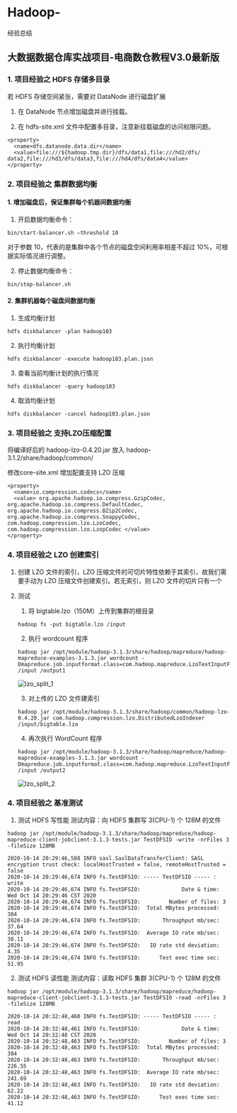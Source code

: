 # Hadoop-
经验总结

## 大数据数据仓库实战项目-电商数仓教程V3.0最新版

### 1. 项目经验之 HDFS 存储多目录
若 HDFS 存储空间紧张，需要对 DataNode 进行磁盘扩展
  1. 在 DataNode 节点增加磁盘并进行挂载。 

  2. 在 hdfs-site.xml 文件中配置多目录，注意新挂载磁盘的访问权限问题。 
```
<property>
  <name>dfs.datanode.data.dir</name>
  <value>file:///${hadoop.tmp.dir}/dfs/data1,file:///hd2/dfs/ data2,file:///hd3/dfs/data3,file:///hd4/dfs/data4</value>
</property>
```


### 2. 项目经验之 集群数据均衡
#### 1. 增加磁盘后，保证集群每个机器间数据均衡 
1. 开启数据均衡命令：
```
bin/start-balancer.sh –threshold 10 
```
对于参数 10，代表的是集群中各个节点的磁盘空间利用率相差不超过 10%，可根据实际情况进行调整。 

2. 停止数据均衡命令：
```
bin/stop-balancer.sh
```
 
#### 2. 集群机器每个磁盘间数据均衡
1. 生成均衡计划
```
hdfs diskbalancer -plan hadoop103
````

2. 执行均衡计划
```
hdfs diskbalancer -execute hadoop103.plan.json
```

3. 查看当前均衡计划的执行情况
```
hdfs diskbalancer -query hadoop103
```

4. 取消均衡计划
```
hdfs diskbalancer -cancel hadoop103.plan.json
```


### 3. 项目经验之 支持LZO压缩配置
将编译好后的 hadoop-lzo-0.4.20.jar 放入 hadoop-3.1.2/share/hadoop/common/

修改core-site.xml 增加配置支持 LZO 压缩
```
<property>
  <name>io.compression.codecs</name>
  <value> org.apache.hadoop.io.compress.GzipCodec, org.apache.hadoop.io.compress.DefaultCodec, org.apache.hadoop.io.compress.BZip2Codec, org.apache.hadoop.io.compress.SnappyCodec, com.hadoop.compression.lzo.LzoCodec, com.hadoop.compression.lzo.LzopCodec </value>
</property>
```


### 4. 项目经验之 LZO 创建索引
1. 创建 LZO 文件的索引，LZO 压缩文件的可切片特性依赖于其索引，故我们需要手动为 LZO 压缩文件创建索引。若无索引，则 LZO 文件的切片只有一个
2. 测试
   1. 将 bigtable.lzo（150M）上传到集群的根目录
    ```
    hadoop fs -put bigtable.lzo /input
    ```
   2. 执行 wordcount 程序
    ```
    hadoop jar /opt/module/hadoop-3.1.3/share/hadoop/mapreduce/hadoop-mapreduce-examples-3.1.3.jar wordcount -Dmapreduce.job.inputformat.class=com.hadoop.mapreduce.LzoTextInputFormat /input /output1
    ```
    ![lzo_split_1](https://github.com/caocong192/Hadoop-/blob/main/pics/lzo_split_1.jpg)
    
   3. 对上传的 LZO 文件建索引
    ```
    hadoop jar /opt/module/hadoop-3.1.3/share/hadoop/common/hadoop-lzo-0.4.20.jar com.hadoop.compression.lzo.DistributedLzoIndexer /input/bigtable.lzo
    ```
   4. 再次执行 WordCount 程序
    ```
    hadoop jar /opt/module/hadoop-3.1.3/share/hadoop/mapreduce/hadoop-mapreduce-examples-3.1.3.jar wordcount -Dmapreduce.job.inputformat.class=com.hadoop.mapreduce.LzoTextInputFormat /input /output2
    ```
    ![lzo_split_2](https://github.com/caocong192/Hadoop-/blob/main/pics/lzo_split_2.jpg)


### 4. 项目经验之 基准测试

1. 测试 HDFS 写性能
测试内容：向 HDFS 集群写 3(CPU-1) 个 128M 的文件
  ```
  hadoop jar /opt/module/hadoop-3.1.3/share/hadoop/mapreduce/hadoop-mapreduce-client-jobclient-3.1.3-tests.jar TestDFSIO -write -nrFiles 3 -fileSize 128MB
  ```
  ```
  2020-10-14 20:29:46,588 INFO sasl.SaslDataTransferClient: SASL encryption trust check: localHostTrusted = false, remoteHostTrusted = false
  2020-10-14 20:29:46,674 INFO fs.TestDFSIO: ----- TestDFSIO ----- : write
  2020-10-14 20:29:46,674 INFO fs.TestDFSIO:             Date & time: Wed Oct 14 20:29:46 CST 2020
  2020-10-14 20:29:46,674 INFO fs.TestDFSIO:         Number of files: 3
  2020-10-14 20:29:46,674 INFO fs.TestDFSIO:  Total MBytes processed: 384
  2020-10-14 20:29:46,674 INFO fs.TestDFSIO:       Throughput mb/sec: 37.64
  2020-10-14 20:29:46,674 INFO fs.TestDFSIO:  Average IO rate mb/sec: 38.11
  2020-10-14 20:29:46,674 INFO fs.TestDFSIO:   IO rate std deviation: 4.35
  2020-10-14 20:29:46,674 INFO fs.TestDFSIO:      Test exec time sec: 51.95
```
2. 测试 HDFS 读性能
测试内容：读取 HDFS 集群 3(CPU-1) 个 128M 的文件
```
hadoop jar /opt/module/hadoop-3.1.3/share/hadoop/mapreduce/hadoop-mapreduce-client-jobclient-3.1.3-tests.jar TestDFSIO -read -nrFiles 3 -fileSize 128MB
```
```
2020-10-14 20:32:48,460 INFO fs.TestDFSIO: ----- TestDFSIO ----- : read
2020-10-14 20:32:48,461 INFO fs.TestDFSIO:             Date & time: Wed Oct 14 20:32:48 CST 2020
2020-10-14 20:32:48,463 INFO fs.TestDFSIO:         Number of files: 3
2020-10-14 20:32:48,463 INFO fs.TestDFSIO:  Total MBytes processed: 384
2020-10-14 20:32:48,463 INFO fs.TestDFSIO:       Throughput mb/sec: 226.55
2020-10-14 20:32:48,463 INFO fs.TestDFSIO:  Average IO rate mb/sec: 241.69
2020-10-14 20:32:48,463 INFO fs.TestDFSIO:   IO rate std deviation: 62.22
2020-10-14 20:32:48,463 INFO fs.TestDFSIO:      Test exec time sec: 41.12
```
